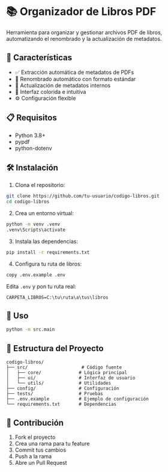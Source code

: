 # 📚 Organizador de Libros PDF

Herramienta para organizar y gestionar archivos PDF de libros, automatizando el renombrado y la actualización de metadatos.

## 🚀 Características

- ✅ Extracción automática de metadatos de PDFs
- 📝 Renombrado automático con formato estándar
- 🔄 Actualización de metadatos internos
- 🎨 Interfaz colorida e intuitiva
- ⚙️ Configuración flexible

## 📋 Requisitos

- Python 3.8+
- pypdf
- python-dotenv

## 🛠️ Instalación

1. Clona el repositorio:
```bash
git clone https://github.com/tu-usuario/codigo-libros.git
cd codigo-libros
```

2. Crea un entorno virtual:
```bash
python -m venv .venv
.venv\Scripts\activate
```

3. Instala las dependencias:
```bash
pip install -r requirements.txt
```

4. Configura tu ruta de libros:
```bash
copy .env.example .env
```
Edita `.env` y pon tu ruta real:
```
CARPETA_LIBROS=C:\tu\ruta\a\tus\libros
```

## 🎯 Uso

```bash
python -m src.main
```

## 📁 Estructura del Proyecto

```
codigo-libros/
├── src/                    # Código fuente
│   ├── core/              # Lógica principal
│   ├── ui/                # Interfaz de usuario
│   └── utils/             # Utilidades
├── config/                # Configuración
├── tests/                 # Pruebas
├── .env.example           # Ejemplo de configuración
└── requirements.txt       # Dependencias
```

## 🤝 Contribución

1. Fork el proyecto
2. Crea una rama para tu feature
3. Commit tus cambios
4. Push a la rama
5. Abre un Pull Request
